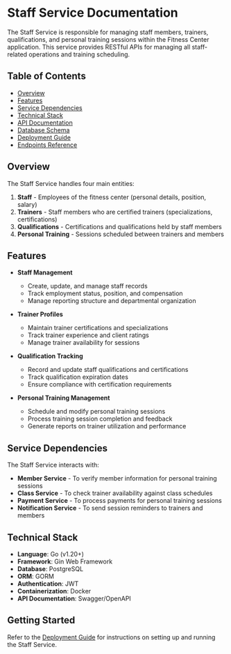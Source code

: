 # Staff Service Documentation

The Staff Service is responsible for managing staff members, trainers, qualifications, and personal training sessions within the Fitness Center application. This service provides RESTful APIs for managing all staff-related operations and training scheduling.

## Table of Contents

- [Overview](#overview)
- [Features](#features)
- [Service Dependencies](#service-dependencies)
- [Technical Stack](#technical-stack)
- [API Documentation](API.md)
- [Database Schema](DATABASE.md)
- [Deployment Guide](DEPLOYMENT.md)
- [Endpoints Reference](endpoints.txt)

## Overview

The Staff Service handles four main entities:

1. **Staff** - Employees of the fitness center (personal details, position, salary)
2. **Trainers** - Staff members who are certified trainers (specializations, certifications)
3. **Qualifications** - Certifications and qualifications held by staff members
4. **Personal Training** - Sessions scheduled between trainers and members

## Features

- **Staff Management**
  - Create, update, and manage staff records
  - Track employment status, position, and compensation
  - Manage reporting structure and departmental organization

- **Trainer Profiles**
  - Maintain trainer certifications and specializations
  - Track trainer experience and client ratings
  - Manage trainer availability for sessions

- **Qualification Tracking**
  - Record and update staff qualifications and certifications
  - Track qualification expiration dates
  - Ensure compliance with certification requirements

- **Personal Training Management**
  - Schedule and modify personal training sessions
  - Process training session completion and feedback
  - Generate reports on trainer utilization and performance

## Service Dependencies

The Staff Service interacts with:

- **Member Service** - To verify member information for personal training sessions
- **Class Service** - To check trainer availability against class schedules
- **Payment Service** - To process payments for personal training sessions
- **Notification Service** - To send session reminders to trainers and members

## Technical Stack

- **Language**: Go (v1.20+)
- **Framework**: Gin Web Framework
- **Database**: PostgreSQL
- **ORM**: GORM
- **Authentication**: JWT
- **Containerization**: Docker
- **API Documentation**: Swagger/OpenAPI

## Getting Started

Refer to the [Deployment Guide](DEPLOYMENT.md) for instructions on setting up and running the Staff Service.
